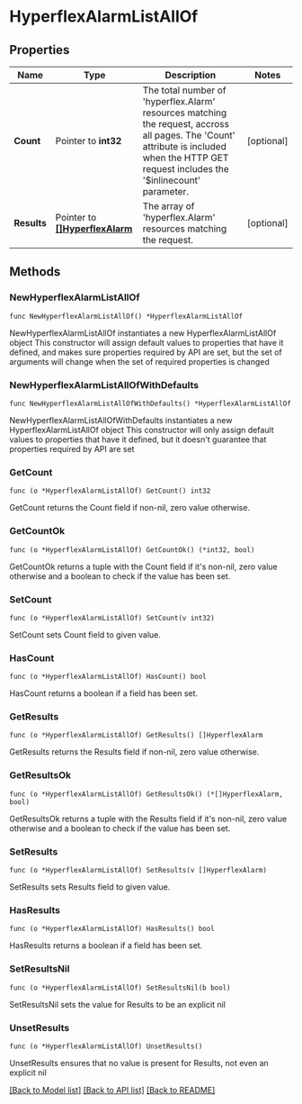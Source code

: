 # HyperflexAlarmListAllOf

## Properties

Name | Type | Description | Notes
------------ | ------------- | ------------- | -------------
**Count** | Pointer to **int32** | The total number of &#39;hyperflex.Alarm&#39; resources matching the request, accross all pages. The &#39;Count&#39; attribute is included when the HTTP GET request includes the &#39;$inlinecount&#39; parameter. | [optional] 
**Results** | Pointer to [**[]HyperflexAlarm**](hyperflex.Alarm.md) | The array of &#39;hyperflex.Alarm&#39; resources matching the request. | [optional] 

## Methods

### NewHyperflexAlarmListAllOf

`func NewHyperflexAlarmListAllOf() *HyperflexAlarmListAllOf`

NewHyperflexAlarmListAllOf instantiates a new HyperflexAlarmListAllOf object
This constructor will assign default values to properties that have it defined,
and makes sure properties required by API are set, but the set of arguments
will change when the set of required properties is changed

### NewHyperflexAlarmListAllOfWithDefaults

`func NewHyperflexAlarmListAllOfWithDefaults() *HyperflexAlarmListAllOf`

NewHyperflexAlarmListAllOfWithDefaults instantiates a new HyperflexAlarmListAllOf object
This constructor will only assign default values to properties that have it defined,
but it doesn't guarantee that properties required by API are set

### GetCount

`func (o *HyperflexAlarmListAllOf) GetCount() int32`

GetCount returns the Count field if non-nil, zero value otherwise.

### GetCountOk

`func (o *HyperflexAlarmListAllOf) GetCountOk() (*int32, bool)`

GetCountOk returns a tuple with the Count field if it's non-nil, zero value otherwise
and a boolean to check if the value has been set.

### SetCount

`func (o *HyperflexAlarmListAllOf) SetCount(v int32)`

SetCount sets Count field to given value.

### HasCount

`func (o *HyperflexAlarmListAllOf) HasCount() bool`

HasCount returns a boolean if a field has been set.

### GetResults

`func (o *HyperflexAlarmListAllOf) GetResults() []HyperflexAlarm`

GetResults returns the Results field if non-nil, zero value otherwise.

### GetResultsOk

`func (o *HyperflexAlarmListAllOf) GetResultsOk() (*[]HyperflexAlarm, bool)`

GetResultsOk returns a tuple with the Results field if it's non-nil, zero value otherwise
and a boolean to check if the value has been set.

### SetResults

`func (o *HyperflexAlarmListAllOf) SetResults(v []HyperflexAlarm)`

SetResults sets Results field to given value.

### HasResults

`func (o *HyperflexAlarmListAllOf) HasResults() bool`

HasResults returns a boolean if a field has been set.

### SetResultsNil

`func (o *HyperflexAlarmListAllOf) SetResultsNil(b bool)`

 SetResultsNil sets the value for Results to be an explicit nil

### UnsetResults
`func (o *HyperflexAlarmListAllOf) UnsetResults()`

UnsetResults ensures that no value is present for Results, not even an explicit nil

[[Back to Model list]](../README.md#documentation-for-models) [[Back to API list]](../README.md#documentation-for-api-endpoints) [[Back to README]](../README.md)


